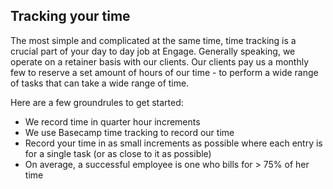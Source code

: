 ## Tracking your time

The most simple and complicated at the same time, time tracking is a crucial part of your day to day job at Engage.  Generally speaking, we operate on a retainer basis with our clients.  Our clients pay us a monthly few to reserve a set amount of hours of our time - to perform a wide range of tasks that can take a wide range of time.  

Here are a few groundrules to get started:

- We record time in quarter hour increments
- We use Basecamp time tracking to record our time
- Record your time in as small increments as possible where each entry is for a single task (or as close to it as possible)
- On average, a successful employee is one who bills for > 75% of her time


